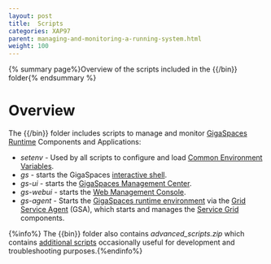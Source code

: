 ```yaml
---
layout: post
title:  Scripts
categories: XAP97
parent: managing-and-monitoring-a-running-system.html
weight: 100
---
```



{% summary page%}Overview of the scripts included in the {{<gigaspaces root>/bin}} folder{% endsummary %}

# Overview
The {{<gigaspaces root>/bin}} folder includes scripts to manage and monitor [GigaSpaces Runtime](/the-runtime-environment.html) Components and Applications:
- *setenv* - Used by all scripts to configure and load [Common Environment Variables](/common-environment-variables.html).
- *gs* - starts the GigaSpaces [interactive shell](/command-line-interface.html).
- *gs-ui* - starts the [GigaSpaces Management Center](/gigaspaces-management-center.html).
- *gs-webui* - starts the [Web Management Console](/web-management-console.html).
- *gs-agent* - Starts the [GigaSpaces runtime environment](/the-runtime-environment.html) via the [Grid Service Agent](/service-grid.html#gsa) (GSA), which starts and manages the [Service Grid](/service-grid.html) components.

{%info%} The {{bin}} folder also contains *advanced_scripts.zip* which contains [additional scripts](/advanced-scripts.html) occasionally useful for development and troubleshooting purposes.{%endinfo%}